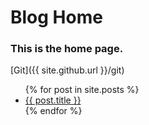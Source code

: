 ---
---
# Blog Home

### This is the home page.

[Git]({{ site.github.url }}/git)

<ul>
  {% for post in site.posts %}
    <li>
      <a href="{{ post.url }}">{{ post.title }}</a>
    </li>
  {% endfor %}
</ul>
